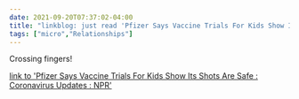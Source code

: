 ```yaml
---
date: 2021-09-20T07:37:02-04:00
title: "linkblog: just read 'Pfizer Says Vaccine Trials For Kids Show Its Shots Are Safe : Coronavirus Updates : NPR'"
tags: ["micro","Relationships"]
---
```

Crossing fingers!
 
[link to 'Pfizer Says Vaccine Trials For Kids Show Its Shots Are Safe : Coronavirus Updates : NPR'](https://www.npr.org/sections/coronavirus-live-updates/2021/09/20/1038832951/pfizer-and-biontech-vaccine-trials-for-kids-show-the-shots-are-safe-and-effectiv)
